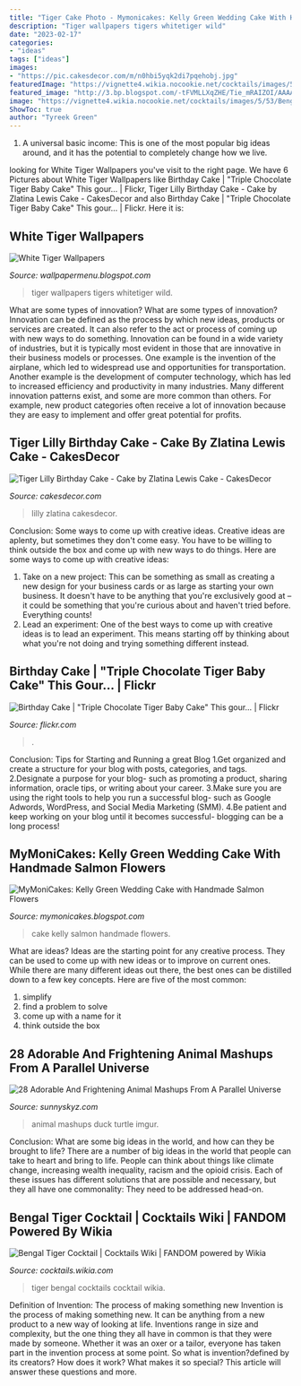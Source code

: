```yaml
---
title: "Tiger Cake Photo - Mymonicakes: Kelly Green Wedding Cake With Handmade Salmon Flowers"
description: "Tiger wallpapers tigers whitetiger wild"
date: "2023-02-17"
categories:
- "ideas"
tags: ["ideas"]
images:
- "https://pic.cakesdecor.com/m/n0hbi5yqk2di7pqehobj.jpg"
featuredImage: "https://vignette4.wikia.nocookie.net/cocktails/images/5/53/Bengaltiger.jpg/revision/latest?cb=20130222214304"
featured_image: "http://3.bp.blogspot.com/-tFVMLLXqZHE/Tie_mRAIZOI/AAAAAAAARls/CefawX_DI9U/s1600/whitetiger.jpg"
image: "https://vignette4.wikia.nocookie.net/cocktails/images/5/53/Bengaltiger.jpg/revision/latest?cb=20130222214304"
ShowToc: true
author: "Tyreek Green"
---
```



1. A universal basic income: This is one of the most popular big ideas around, and it has the potential to completely change how we live.

	

		
looking for White Tiger Wallpapers you've visit to the right page. We have 6 Pictures about White Tiger Wallpapers like Birthday Cake | &quot;Triple Chocolate Tiger Baby Cake&quot; This gour… | Flickr, Tiger Lilly Birthday Cake - Cake by Zlatina Lewis Cake - CakesDecor and also Birthday Cake | &quot;Triple Chocolate Tiger Baby Cake&quot; This gour… | Flickr. Here it is:
		
    
## White Tiger Wallpapers

<img loading=lazy src="http://3.bp.blogspot.com/-tFVMLLXqZHE/Tie_mRAIZOI/AAAAAAAARls/CefawX_DI9U/s1600/whitetiger.jpg" onerror="this.onerror=null;this.src='https://tse3.mm.bing.net/th?id=OIP.EYy_-j6SiN4NlL1_yHGNhgHaFj&amp;pid=15.1';" alt="White Tiger Wallpapers">

_Source: wallpapermenu.blogspot.com_

>tiger wallpapers tigers whitetiger wild. 

	

What are some types of innovation?
What are some types of innovation? Innovation can be defined as the process by which new ideas, products or services are created. It can also refer to the act or process of coming up with new ways to do something. 
Innovation can be found in a wide variety of industries, but it is typically most evident in those that are innovative in their business models or processes. One example is the invention of the airplane, which led to widespread use and opportunities for transportation. Another example is the development of computer technology, which has led to increased efficiency and productivity in many industries. 
Many different innovation patterns exist, and some are more common than others. For example, new product categories often receive a lot of innovation because they are easy to implement and offer great potential for profits.

    
## Tiger Lilly Birthday Cake - Cake By Zlatina Lewis Cake - CakesDecor

<img loading=lazy src="https://pic.cakesdecor.com/m/n0hbi5yqk2di7pqehobj.jpg" onerror="this.onerror=null;this.src='https://tse3.mm.bing.net/th?id=OIP.dJ1faXFVmmfB5KWQmigDKQHaJ3&amp;pid=15.1';" alt="Tiger Lilly Birthday Cake - Cake by Zlatina Lewis Cake - CakesDecor">

_Source: cakesdecor.com_

>lilly zlatina cakesdecor. 

	

Conclusion: Some ways to come up with creative ideas.
Creative ideas are aplenty, but sometimes they don't come easy. You have to be willing to think outside the box and come up with new ways to do things. Here are some ways to come up with creative ideas: 
1. Take on a new project: This can be something as small as creating a new design for your business cards or as large as starting your own business. It doesn't have to be anything that you're exclusively good at – it could be something that you're curious about and haven't tried before. Everything counts! 
2. Lead an experiment: One of the best ways to come up with creative ideas is to lead an experiment. This means starting off by thinking about what you're not doing and trying something different instead.

    
## Birthday Cake | &quot;Triple Chocolate Tiger Baby Cake&quot; This Gour… | Flickr

<img loading=lazy src="https://c1.staticflickr.com/3/2266/2333168145_08945e1188_b.jpg" onerror="this.onerror=null;this.src='https://tse1.mm.bing.net/th?id=OIP.kZUJG9PJQBA1PqMsgg-tFwHaIS&amp;pid=15.1';" alt="Birthday Cake | &quot;Triple Chocolate Tiger Baby Cake&quot; This gour… | Flickr">

_Source: flickr.com_

>. 

	

Conclusion: Tips for Starting and Running a great Blog
1.Get organized and create a structure for your blog with posts, categories, and tags.
2.Designate a purpose for your blog- such as promoting a product, sharing information, oracle tips, or writing about your career. 
3.Make sure you are using the right tools to help you run a successful blog- such as Google Adwords, WordPress, and Social Media Marketing (SMM). 
4.Be patient and keep working on your blog until it becomes successful- blogging can be a long process!

    
## MyMoniCakes: Kelly Green Wedding Cake With Handmade Salmon Flowers

<img loading=lazy src="http://1.bp.blogspot.com/-cWSG4N91Eek/UBal-wBLCnI/AAAAAAAABhY/K8tYAbMbzAA/s1600/IMG_1908.JPG" onerror="this.onerror=null;this.src='https://tse4.mm.bing.net/th?id=OIP.BR_15nWCM-HzOejkLFFw9wHaJ4&amp;pid=15.1';" alt="MyMoniCakes: Kelly Green Wedding Cake with Handmade Salmon Flowers">

_Source: mymonicakes.blogspot.com_

>cake kelly salmon handmade flowers. 

	

What are ideas?
Ideas are the starting point for any creative process. They can be used to come up with new ideas or to improve on current ones. While there are many different ideas out there, the best ones can be distilled down to a few key concepts. Here are five of the most common:
1. simplify
2. find a problem to solve
3. come up with a name for it
4. think outside the box

    
## 28 Adorable And Frightening Animal Mashups From A Parallel Universe

<img loading=lazy src="https://www.sunnyskyz.com/uploads/2015/02/svgl7-10-Turduckle.jpg" onerror="this.onerror=null;this.src='https://tse2.mm.bing.net/th?id=OIP.yK8tI5TKbJoE1JNmh5qdkgHaFd&amp;pid=15.1';" alt="28 Adorable And Frightening Animal Mashups From A Parallel Universe">

_Source: sunnyskyz.com_

>animal mashups duck turtle imgur. 

	

Conclusion: What are some big ideas in the world, and how can they be brought to life?
There are a number of big ideas in the world that people can take to heart and bring to life. People can think about things like climate change, increasing wealth inequality, racism and the opioid crisis. Each of these issues has different solutions that are possible and necessary, but they all have one commonality: They need to be addressed head-on.

    
## Bengal Tiger Cocktail | Cocktails Wiki | FANDOM Powered By Wikia

<img loading=lazy src="https://vignette4.wikia.nocookie.net/cocktails/images/5/53/Bengaltiger.jpg/revision/latest?cb=20130222214304" onerror="this.onerror=null;this.src='https://tse1.mm.bing.net/th?id=OIP.JtdMSFIeXCRBUXZoBV0i2AHaLK&amp;pid=15.1';" alt="Bengal Tiger Cocktail | Cocktails Wiki | FANDOM powered by Wikia">

_Source: cocktails.wikia.com_

>tiger bengal cocktails cocktail wikia. 

	

Definition of Invention: The process of making something new
Invention is the process of making something new. It can be anything from a new product to a new way of looking at life. Inventions range in size and complexity, but the one thing they all have in common is that they were made by someone. Whether it was an oxer or a tailor, everyone has taken part in the invention process at some point. So what is invention?defined by its creators? How does it work? What makes it so special? This article will answer these questions and more.


